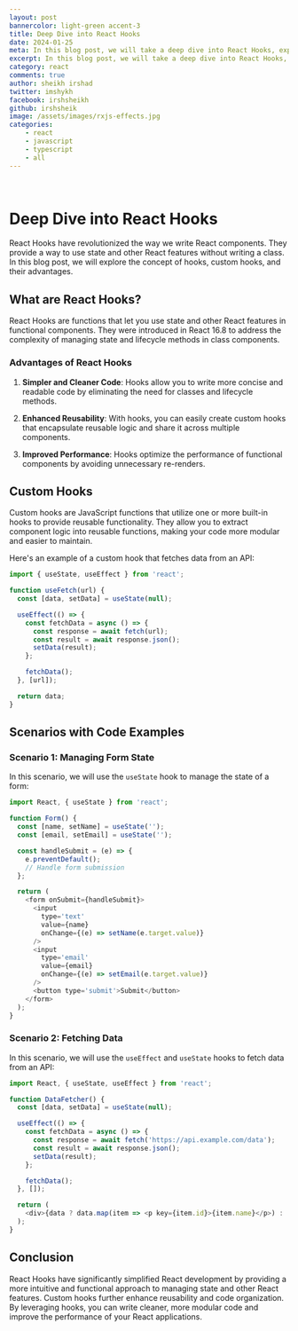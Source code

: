```yaml
---
layout: post
bannercolor: light-green accent-3
title: Deep Dive into React Hooks
date: 2024-01-25
meta: In this blog post, we will take a deep dive into React Hooks, exploring their concept, advantages, and how to use custom hooks. Learn how hooks can simplify your React code and enhance reusability.
excerpt: In this blog post, we will take a deep dive into React Hooks, exploring their concept, advantages, and how to use custom hooks. Learn how hooks can simplify your React code and enhance reusability.
category: react
comments: true
author: sheikh irshad
twitter: imshykh
facebook: irshsheikh
github: irshsheik
image: /assets/images/rxjs-effects.jpg
categories:
    - react
    - javascript
    - typescript
    - all
---
```

 &nbsp;
# Deep Dive into React Hooks

React Hooks have revolutionized the way we write React components. They provide a way to use state and other React features without writing a class. In this blog post, we will explore the concept of hooks, custom hooks, and their advantages.

## What are React Hooks?

React Hooks are functions that let you use state and other React features in functional components. They were introduced in React 16.8 to address the complexity of managing state and lifecycle methods in class components.

### Advantages of React Hooks

1. **Simpler and Cleaner Code**: Hooks allow you to write more concise and readable code by eliminating the need for classes and lifecycle methods.

2. **Enhanced Reusability**: With hooks, you can easily create custom hooks that encapsulate reusable logic and share it across multiple components.

3. **Improved Performance**: Hooks optimize the performance of functional components by avoiding unnecessary re-renders.

## Custom Hooks

Custom hooks are JavaScript functions that utilize one or more built-in hooks to provide reusable functionality. They allow you to extract component logic into reusable functions, making your code more modular and easier to maintain.

Here's an example of a custom hook that fetches data from an API:

```javascript
import { useState, useEffect } from 'react';

function useFetch(url) {
  const [data, setData] = useState(null);

  useEffect(() => {
    const fetchData = async () => {
      const response = await fetch(url);
      const result = await response.json();
      setData(result);
    };

    fetchData();
  }, [url]);

  return data;
}
```

## Scenarios with Code Examples

### Scenario 1: Managing Form State

In this scenario, we will use the `useState` hook to manage the state of a form:

```javascript
import React, { useState } from 'react';

function Form() {
  const [name, setName] = useState('');
  const [email, setEmail] = useState('');

  const handleSubmit = (e) => {
    e.preventDefault();
    // Handle form submission
  };

  return (
    <form onSubmit={handleSubmit}>
      <input
        type='text'
        value={name}
        onChange={(e) => setName(e.target.value)}
      />
      <input
        type='email'
        value={email}
        onChange={(e) => setEmail(e.target.value)}
      />
      <button type='submit'>Submit</button>
    </form>
  );
}
```

### Scenario 2: Fetching Data

In this scenario, we will use the `useEffect` and `useState` hooks to fetch data from an API:

```javascript
import React, { useState, useEffect } from 'react';

function DataFetcher() {
  const [data, setData] = useState(null);

  useEffect(() => {
    const fetchData = async () => {
      const response = await fetch('https://api.example.com/data');
      const result = await response.json();
      setData(result);
    };

    fetchData();
  }, []);

  return (
    <div>{data ? data.map(item => <p key={item.id}>{item.name}</p>) : 'Loading...'}</div>
  );
}
```

## Conclusion

React Hooks have significantly simplified React development by providing a more intuitive and functional approach to managing state and other React features. Custom hooks further enhance reusability and code organization. By leveraging hooks, you can write cleaner, more modular code and improve the performance of your React applications.